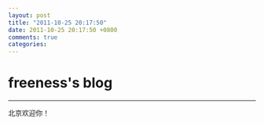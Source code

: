 ```yaml
---
layout: post
title: "2011-10-25 20:17:50"
date: 2011-10-25 20:17:50 +0800
comments: true
categories: 
---
```


# freeness's blog

----------

>
北京欢迎你！